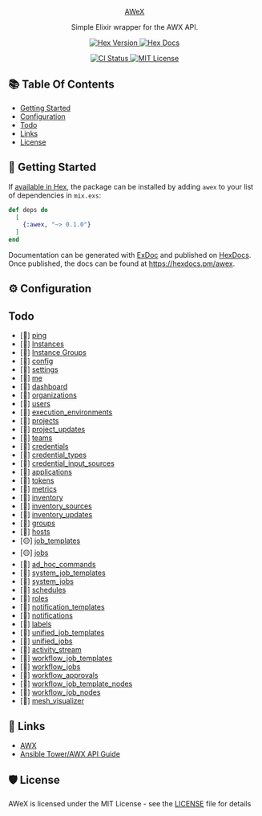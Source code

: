 <p align="center">
  <a href="https://github.com/dennym/awex">
    AWeX
  </a>
</p>

<p align="center">
  Simple Elixir wrapper for the AWX API.
</p>

<p align="center">
  <a href="https://hex.pm/packages/awex">
    <img alt="Hex Version" src="https://img.shields.io/hexpm/v/awex-blueviolet.svg?style=flat-square">
  </a>
  <a href="https://hexdocs.pm/awex">
    <img alt="Hex Docs" src="http://img.shields.io/badge/hex.pm-docs-blueviolet.svg?style=flat-square">
  </a>
</p>
<p align="center">
  <a href="https://github.com/dennym/awex/actions">
    <img alt="CI Status" src="https://github.com/dennym/awex/workflows/ci/badge.svg?style=flat-square">
  </a>
  <a href="https://github.com/dennym/awex/blob/main/LICENSE">
    <img alt="MIT License" src="https://img.shields.io/badge/license-MIT-blueviolet?style=flat-square">
  </a>
</p>

## 📚 Table Of Contents 

   * [Getting Started](#-getting-started)
   * [Configuration](#-configuration)
   * [Todo](#todo)
   * [Links](#-links)
   * [License](#-license)


## 🚀 Getting Started

If [available in Hex](https://hex.pm/docs/publish), the package can be installed
by adding `awex` to your list of dependencies in `mix.exs`:

```elixir
def deps do
  [
    {:awex, "~> 0.1.0"}
  ]
end
```

Documentation can be generated with [ExDoc](https://github.com/elixir-lang/ex_doc)
and published on [HexDocs](https://hexdocs.pm). Once published, the docs can
be found at <https://hexdocs.pm/awex>.

## ⚙️ Configuration

## Todo

- [:red_circle:] [ping](lib/awex/ping.ex)
- [:red_circle:] [Instances](lib/awex/instances.ex)
- [:red_circle:] [Instance Groups](lib/awex/instance_groups.ex)
- [:red_circle:] [config](lib/awex/config.ex)
- [:red_circle:] [settings](lib/awex/settings.ex)
- [:red_circle:] [me](lib/awex/me.ex)
- [:red_circle:] [dashboard](lib/awex/dashboard.ex)
- [:red_circle:] [organizations](lib/awex/organizations.ex)
- [:red_circle:] [users](lib/awex/users.ex)
- [:red_circle:] [execution_environments](lib/awex/execution_environments.ex)
- [:red_circle:] [projects](lib/awex/projects.ex)
- [:red_circle:] [project_updates](lib/awex/project_updates.ex)
- [:red_circle:] [teams](lib/awex/teams.ex)
- [:red_circle:] [credentials](lib/awex/credentials.ex)
- [:red_circle:] [credential_types](lib/awex/credential_types.ex)
- [:red_circle:] [credential_input_sources](lib/awex/credential_input_sources.ex)
- [:red_circle:] [applications](lib/awex/applications.ex)
- [:red_circle:] [tokens](lib/awex/tokens.ex)
- [:red_circle:] [metrics](lib/awex/metrics.ex)
- [:red_circle:] [inventory](lib/awex/inventory.ex)
- [:red_circle:] [inventory_sources](lib/awex/inventory_sources.ex)
- [:red_circle:] [inventory_updates](lib/awex/inventory_updates.ex)
- [:red_circle:] [groups](lib/awex/groups.ex)
- [:red_circle:] [hosts](lib/awex/hosts.ex)
- [:yellow_circle:] [job_templates](lib/awex/job_templates.ex)
- [:yellow_circle:] [jobs](lib/awex/jobs.ex)
- [:red_circle:] [ad_hoc_commands](lib/awex/ad_hoc_commands.ex)
- [:red_circle:] [system_job_templates](lib/awex/system_job_templates.ex)
- [:red_circle:] [system_jobs](lib/awex/system_jobs.ex)
- [:red_circle:] [schedules](lib/awex/schedules.ex)
- [:red_circle:] [roles](lib/awex/roles.ex)
- [:red_circle:] [notification_templates](lib/awex/notification_templates.ex)
- [:red_circle:] [notifications](lib/awex/notifications.ex)
- [:red_circle:] [labels](lib/awex/labels.ex)
- [:red_circle:] [unified_job_templates](lib/awex/unified_job_templates.ex)
- [:red_circle:] [unified_jobs](lib/awex/unified_jobs.ex)
- [:red_circle:] [activity_stream](lib/awex/activity_stream.ex)
- [:red_circle:] [workflow_job_templates](lib/awex/workflow_job_templates.ex)
- [:red_circle:] [workflow_jobs](lib/awex/workflow_jobs.ex)
- [:red_circle:] [workflow_approvals](lib/awex/workflow_approvals.ex)
- [:red_circle:] [workflow_job_template_nodes](lib/awex/workflow_job_template_nodes.ex)
- [:red_circle:] [workflow_job_nodes](lib/awex/workflow_job_nodes.ex)
- [:red_circle:] [mesh_visualizer](lib/awex/mesh_visualizer.ex)

## 🔗 Links

- [AWX](https://github.com/ansible/awx)
- [Ansible Tower/AWX API Guide](https://docs.ansible.com/ansible-tower/latest/html/towerapi/index.html)

## 🛡️ License 

AWeX is licensed under the MIT License - see the [LICENSE](LICENSE) file for details